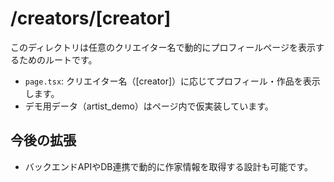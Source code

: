 # /creators/[creator]

このディレクトリは任意のクリエイター名で動的にプロフィールページを表示するためのルートです。

- `page.tsx`: クリエイター名（[creator]）に応じてプロフィール・作品を表示します。
- デモ用データ（artist_demo）はページ内で仮実装しています。

## 今後の拡張
- バックエンドAPIやDB連携で動的に作家情報を取得する設計も可能です。
